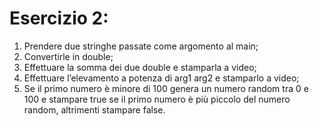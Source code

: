 # Esercizio 2:

1. Prendere due stringhe passate come argomento al main;
2. Convertirle in double;
3. Effettuare la somma dei due double e stamparla a video;
4. Effettuare l’elevamento a potenza di arg1 arg2 e stamparlo a video;
5. Se il primo numero è minore di 100 genera un numero random tra 0 e 100 e stampare true se il primo numero è più piccolo del numero random, altrimenti stampare false.